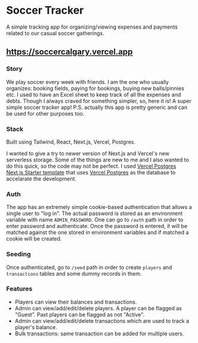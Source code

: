 # Soccer Tracker
A simple tracking app for organizing/viewing expenses and payments related to our casual soccer gatherings.

## https://soccercalgary.vercel.app

### Story
We play soccer every week with friends. I am the one who usually organizes: booking fields, paying for bookings, buying new balls/pinnies etc. I used to have an Excel sheet to keep track of all the expenses and debts. Though I always craved for something simpler, so, here it is! A super simple soccer tracker app! P.S. actually this app is pretty generic and can be used for other purposes too.

### Stack
Built using Tailwind, React, Next.js, Vercel, Postgres.

I wanted to give a try to newer version of Next.js and Vercel's new serverless storage. Some of the things are new to me and I also wanted to do this quick, so the code may not be perfect.
I used [Vercel Postgres Next.js Starter template](https://vercel.com/templates/next.js/postgres-starter) that uses [Vercel Postgres](https://vercel.com/postgres) as the database to accelarate the development.

### Auth
The app has an extremely simple cookie-based authentication that allows a single user to "log in". The actual password is stored as an environment variable with name `ADMIN_PASSWORD`. One can go to `/auth` path in order to enter password and authenticate. Once the password is entered, it will be matched against the one stored in environment variables and if matched a cookie will be created.

### Seeding
Once authenticated, go to `/seed` path in order to create `players` and `transactions` tables and some dummy records in them.

### Features
 - Players can view their balances and transactions.
 - Admin can view/add/edit/delete players. A player can be flagged as "Guest". Past players can be flagged as not "Active".
 - Admin can view/add/edit/delete transactions which are used to track a player's balance.
 - Bulk transactions: same transaction can be added for multiple users.

